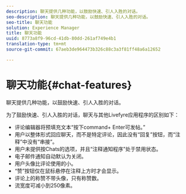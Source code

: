 ```yaml
---
description: 聊天提供几种功能，以鼓励快速、引人入胜的对话。
seo-description: 聊天提供几种功能，以鼓励快速、引人入胜的对话。
seo-title: 聊天功能
solution: Experience Manager
title: 聊天功能
uuid: 8773a8f9-96cd-41db-80dd-261af749e4b1
translation-type: tm+mt
source-git-commit: 67aeb3de964473b326c88c3a3f81ff48a6a12652

---
```



# 聊天功能{#chat-features}

聊天提供几种功能，以鼓励快速、引人入胜的对话。



为了鼓励快速、引人入胜的对话，聊天与其他Livefyre应用程序的区别如下：

* 评论编辑器将预填充文本“按下command+ Enter可发帖。”
* 用户以整体形式回应聊天，而不是特定评论，因此没有“回复”按钮，而“注释”中没有“串接”。
* 用户未提供按Chats的选项，并且“注释通知程序”处于禁用状态。
* 电子邮件通知自动默认为关闭。
* 用户头像比评论使用的小。
* “赞”按钮仅在鼠标悬停在注释上方时才会显示。
* 评论上的称赞不带头像，只有称赞数。
* 流宽度可减小到250像素。

